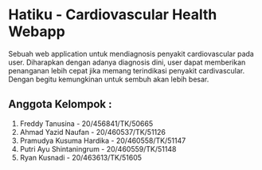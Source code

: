 # Hatiku - Cardiovascular Health Webapp

Sebuah web application untuk mendiagnosis penyakit cardiovascular pada user. Diharapkan dengan adanya diagnosis dini, user dapat memberikan penanganan lebih cepat jika memang terindikasi penyakit cardivascular. Dengan begitu kemungkinan untuk sembuh akan lebih besar. 

## Anggota Kelompok :

1. Freddy Tanusina - 20/456841/TK/50665 
2. Ahmad Yazid Naufan - 20/460537/TK/51126
3. Pramudya Kusuma Hardika - 20/460558/TK/51147
4. Putri Ayu Shintaningrum - 20/460559/TK/51148
5. Ryan Kusnadi - 20/463613/TK/51605
